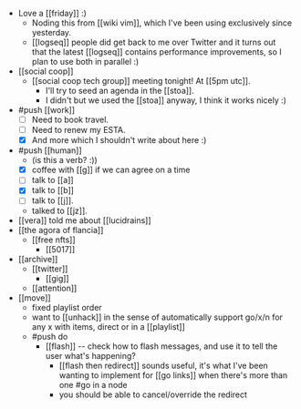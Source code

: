 - Love a [[friday]] :)
  - Noding this from [[wiki vim]], which I've been using exclusively since yesterday.
  - [[logseq]] people did get back to me over Twitter and it turns out that the latest [[logseq]] contains performance improvements, so I plan to use both in parallel :)
- [[social coop]]
  - [[social coop tech group]] meeting tonight! At [[5pm utc]].
    - I'll try to seed an agenda in the [[stoa]].
    - I didn't but we used the [[stoa]] anyway, I think it works nicely :)
- #push [[work]]
  - [ ] Need to book travel.
  - [ ] Need to renew my ESTA.
  - [x] And more which I shouldn't write about here :)
- #push [[human]]
  - (is this a verb? :))
  - [x] coffee with [[g]] if we can agree on a time
  - [ ] talk to [[a]]
  - [x] talk to [[b]]
  - [ ] talk to [[j]].
  - talked to [[jz]].
- [[vera]] told me about [[lucidrains]]
- [[the agora of flancia]]
  - [[free nfts]]
    - [[5017]]
- [[archive]]
  - [[twitter]]
    - [[gig]]
  - [[attention]]
- [[move]]
  - fixed playlist order
  - want to [[unhack]] in the sense of automatically support go/x/n for any x with items, direct or in a [[playlist]]
  - #push do
    - [[flash]] -- check how to flash messages, and use it to tell the user what's happening?
      - [[flash then redirect]] sounds useful, it's what I've been wanting to implement for [[go links]] when there's more than one #go in a node
      - you should be able to cancel/override the redirect
